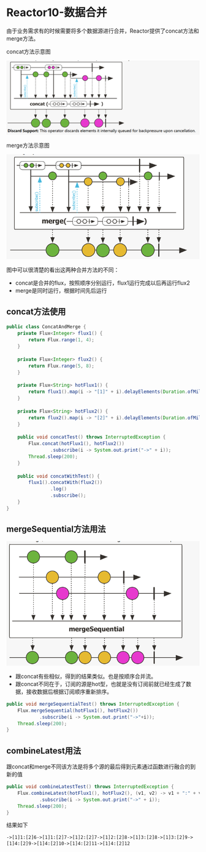 # Reactor10-数据合并

由于业务需求有的时候需要将多个数据源进行合并，Reactor提供了concat方法和merge方法。

concat方法示意图

![img.png](images/img020.png)

merge方法示意图

![img.png](images/img021.png)

图中可以很清楚的看出这两种合并方法的不同：

* concat是合并的flux，按照顺序分别运行，flux1运行完成以后再运行flux2
* merge是同时运行，根据时间先后运行

## concat方法使用

``` java
public class ConcatAndMerge {
    private Flux<Integer> flux1() {
        return Flux.range(1, 4);
    }

    private Flux<Integer> flux2() {
        return Flux.range(5, 8);
    }

    private Flux<String> hotFlux1() {
        return flux1().map(i -> "[1]" + i).delayElements(Duration.ofMillis(10));
    }

    private Flux<String> hotFlux2() {
        return flux2().map(i -> "[2]" + i).delayElements(Duration.ofMillis(4));
    }

    public void concatTest() throws InterruptedException {
        Flux.concat(hotFlux1(), hotFlux2())
                .subscribe(i -> System.out.print("->" + i));
        Thread.sleep(200);
    }

    public void concatWithTest() {
        flux1().concatWith(flux2())
                .log()
                .subscribe();
    }
}
```

## mergeSequential方法用法

![img.png](images/img022.png)

* 跟concat有些相似，得到的结果类似。也是按顺序合并流。
* 跟concat不同在于，订阅的源是hot型，也就是没有订阅前就已经生成了数据，接收数据后根据订阅顺序重新排序。

``` java
public void mergeSequentialTest() throws InterruptedException {
    Flux.mergeSequential(hotFlux1(), hotFlux2())
            .subscribe(i -> System.out.print("->"+i));
    Thread.sleep(200);
}
```

## combineLatest用法

跟concat和merge不同该方法是将多个源的最后得到元素通过函数进行融合的到新的值

``` java
public void combineLatestTest() throws InterruptedException {
    Flux.combineLatest(hotFlux1(), hotFlux2(), (v1, v2) -> v1 + ":" + v2)
            .subscribe(i -> System.out.print("->" + i));
    Thread.sleep(200);
}
```

结果如下
```
->[1]1:[2]6->[1]1:[2]7->[1]2:[2]7->[1]2:[2]8->[1]3:[2]8->[1]3:[2]9->[1]4:[2]9->[1]4:[2]10->[1]4:[2]11->[1]4:[2]12
```

